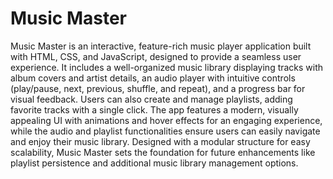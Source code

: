 # Music Master

Music Master is an interactive, feature-rich music player application built with HTML, CSS, and JavaScript, designed to provide a seamless user experience. It includes a well-organized music library displaying tracks with album covers and artist details, an audio player with intuitive controls (play/pause, next, previous, shuffle, and repeat), and a progress bar for visual feedback. Users can also create and manage playlists, adding favorite tracks with a single click. The app features a modern, visually appealing UI with animations and hover effects for an engaging experience, while the audio and playlist functionalities ensure users can easily navigate and enjoy their music library. Designed with a modular structure for easy scalability, Music Master sets the foundation for future enhancements like playlist persistence and additional music library management options.
